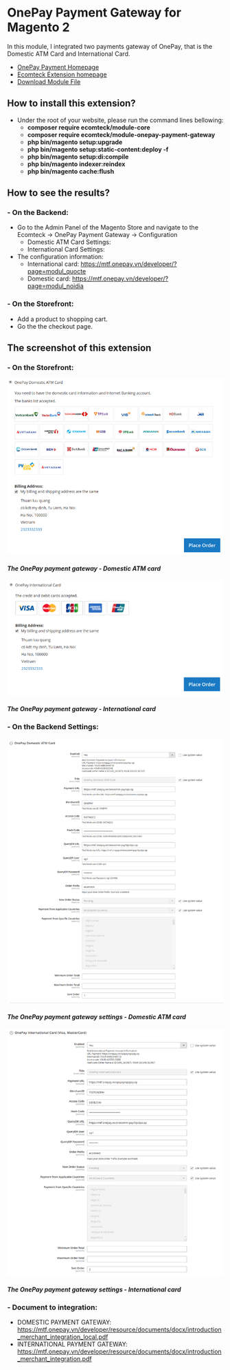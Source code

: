 # OnePay Payment Gateway for Magento 2
In this module, I integrated two payments gateway of OnePay, that is the Domestic ATM Card and International Card.
- [OnePay Payment Homepage](https://onepay.vn)
- [Ecomteck Extension homepage](https://ecomteck.com)
- [Download Module File](https://ecomteck.com/downloads/onepay-payment-gateway-for-magento-2/)

## How to install this extension?
 + Under the root of your website, please run the command lines bellowing:
    - **composer require ecomteck/module-core**
    - **composer require ecomteck/module-onepay-payment-gateway**
    - **php bin/magento setup:upgrade**
    - **php bin/magento setup:static-content:deploy -f**
    - **php bin/magento setup:di:compile**
    - **php bin/magento indexer:reindex**
    - **php bin/magento cache:flush**

## How to see the results?

### - On the Backend:
- Go to the Admin Panel of the Magento Store and navigate to the Ecomteck → OnePay Payment Gateway → Configuration
    + Domestic ATM Card Settings:
    + International Card Settings: 
- The configuration information:
    + International card: https://mtf.onepay.vn/developer/?page=modul_quocte
    + Domestic card: https://mtf.onepay.vn/developer/?page=modul_noidia

### - On the Storefront:
- Add a product to shopping cart.
- Go the the checkout page.

## The screenshot of this extension

### - On the Storefront:

![ScreenShot](./Screenshot/domestic-atm-card.png)
#### *The OnePay payment gateway - Domestic ATM card*

![ScreenShot](./Screenshot/international-card.png)
#### *The OnePay payment gateway - International card*

### - On the Backend Settings:

![ScreenShot](./Screenshot/backend_onepay_payment_domestic_settings.png)
#### *The OnePay payment gateway settings - Domestic ATM card*

![ScreenShot](./Screenshot/backend_onepay_payment_international_settings.png)
#### *The OnePay payment gateway settings - International card*

### - Document to integration:
 - DOMESTIC PAYMENT GATEWAY: https://mtf.onepay.vn/developer/resource/documents/docx/introduction_merchant_integration_local.pdf
 - INTERNATIONAL PAYMENT GATEWAY: https://mtf.onepay.vn/developer/resource/documents/docx/introduction_merchant_integration.pdf